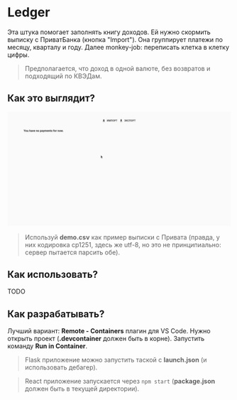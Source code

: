 # Ledger

Эта штука помогает заполнять книгу доходов. Ей нужно скормить выписку с ПриватБанка (кнопка "Import"). Она группирует платежи по месяцу, кварталу и году. Далее monkey-job: переписать клетка в клетку цифры.

> Предполагается, что доход в одной валюте, без возвратов и подходящий по КВЭДам.

## Как это выглядит?

![Здесь должна быть гифка](./demo.gif)

> Используй **demo.csv** как пример выписки с Привата (правда, у них кодировка cp1251, здесь же utf-8, но это не принципиально: сервер пытается парсить обе).

## Как использовать?

TODO

## Как разрабатывать?

Лучший вариант: **Remote - Containers** плагин для VS Code. Нужно открыть проект (**.devcontainer** должен быть в корне). Запустить команду **Run in Container**.

> Flask приложение можно запустить таской с **launch.json** (и использовать дебагер).

> React приложение запускается через `npm start` (**package.json** должен быть в текущей директории).
